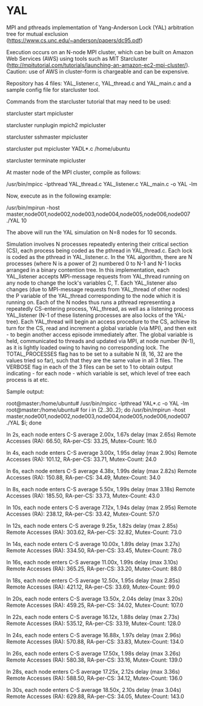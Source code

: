 # YAL
MPI and pthreads implementation of Yang-Anderson Lock (YAL) arbitration tree for mutual exclusion (https://www.cs.unc.edu/~anderson/papers/dc95.pdf)

Execution occurs on an N-node MPI cluster, which can be built on Amazon Web Services (AWS) using tools such as MIT Starcluster (http://mpitutorial.com/tutorials/launching-an-amazon-ec2-mpi-cluster/). Caution: use of AWS in cluster-form is chargeable and can be expensive.

Repository has 4 files: YAL_listener.c, YAL_thread.c and YAL_main.c and a sample config file for starcluster tool.

Commands from the starcluster tutorial that may need to be used:

starcluster start mpicluster

starcluster runplugin mpich2 mpicluster

starcluster sshmaster mpicluster

starcluster put mpicluster YADL*.c /home/ubuntu

starcluster terminate mpicluster

At master node of the MPI cluster, compile as follows:

/usr/bin/mpicc -lpthread YAL_thread.c YAL_listener.c YAL_main.c -o YAL -lm

Now, execute as in the following example:

/usr/bin/mpirun -host master,node001,node002,node003,node004,node005,node006,node007 ./YAL 10

The above will run the YAL simulation on N=8 nodes for 10 seconds.

Simulation involves N processes repeatedly entering their critical section (CS), each process being coded as the pthread in YAL\_thread.c.
Each lock is coded as the pthread in YAL\_listener.c.
In the YAL algorithm, there are N processes (where N is a power of 2) numbered 0 to N-1 and N-1 locks arranged in a binary contention tree.
In this implementation, each YAL\_listener accepts MPI-message requests from YAL\_thread running on any node to change the lock's variables C, T.
Each YAL\_listener also changes (due to MPI-message requests from YAL\_thread of other nodes) the P variable of the YAL\_thread corresponding to the node which it is running on.
Each of the N nodes thus runs a pthread representing a repeatedly CS-entering process, YAL\_thread, as well as a listening process YAL\_listener (N-1 of these listening processes are also locks of the YAL-tree).
Each YAL\_thread will begin an access procedure to the CS, achieve its turn for the CS, read and increment a global variable (via MPI), and then exit - to begin another access episode immediately after.
The global variable is held, communicated to threads and updated via MPI, at node number (N-1), as it is lightly loaded owing to having no corresponding lock.
The TOTAL\_PROCESSES flag has to be set to a suitable N (8, 16, 32 are the values tried so far), such that they are the same value in all 3 files.
The VERBOSE flag in each of the 3 files can be set to 1 to obtain output indicating - for each node - which variable is set, which level of tree each process is at etc.

Sample output:

root@master:/home/ubuntu# /usr/bin/mpicc -lpthread YAL*.c -o YAL -lm
root@master:/home/ubuntu# for i in {2..30..2}; do /usr/bin/mpirun -host master,node001,node002,node003,node004,node005,node006,node007 ./YAL $i; done

In 2s, each node enters C-S average 2.00x, 1.67s delay (max 2.65s) Remote Accesses (RA): 66.50, RA-per-CS: 33.25, Mutex-Count: 16.0

In 4s, each node enters C-S average 3.00x, 1.95s delay (max 2.90s) Remote Accesses (RA): 101.12, RA-per-CS: 33.71, Mutex-Count: 24.0

In 6s, each node enters C-S average 4.38x, 1.99s delay (max 2.82s) Remote Accesses (RA): 150.88, RA-per-CS: 34.49, Mutex-Count: 34.0

In 8s, each node enters C-S average 5.50x, 1.99s delay (max 3.18s) Remote Accesses (RA): 185.50, RA-per-CS: 33.73, Mutex-Count: 43.0

In 10s, each node enters C-S average 7.12x, 1.94s delay (max 2.95s) Remote Accesses (RA): 238.12, RA-per-CS: 33.42, Mutex-Count: 57.0

In 12s, each node enters C-S average 9.25x, 1.82s delay (max 2.85s) Remote Accesses (RA): 303.62, RA-per-CS: 32.82, Mutex-Count: 73.0

In 14s, each node enters C-S average 10.00x, 1.89s delay (max 3.27s) Remote Accesses (RA): 334.50, RA-per-CS: 33.45, Mutex-Count: 78.0

In 16s, each node enters C-S average 11.00x, 1.99s delay (max 3.10s) Remote Accesses (RA): 365.25, RA-per-CS: 33.20, Mutex-Count: 88.0

In 18s, each node enters C-S average 12.50x, 1.95s delay (max 2.85s) Remote Accesses (RA): 421.12, RA-per-CS: 33.69, Mutex-Count: 99.0

In 20s, each node enters C-S average 13.50x, 2.04s delay (max 3.20s) Remote Accesses (RA): 459.25, RA-per-CS: 34.02, Mutex-Count: 107.0

In 22s, each node enters C-S average 16.12x, 1.88s delay (max 2.73s) Remote Accesses (RA): 535.12, RA-per-CS: 33.19, Mutex-Count: 128.0

In 24s, each node enters C-S average 16.88x, 1.97s delay (max 2.96s) Remote Accesses (RA): 570.88, RA-per-CS: 33.83, Mutex-Count: 134.0

In 26s, each node enters C-S average 17.50x, 1.98s delay (max 3.26s) Remote Accesses (RA): 580.38, RA-per-CS: 33.16, Mutex-Count: 139.0

In 28s, each node enters C-S average 17.25x, 2.12s delay (max 3.36s) Remote Accesses (RA): 588.50, RA-per-CS: 34.12, Mutex-Count: 136.0

In 30s, each node enters C-S average 18.50x, 2.10s delay (max 3.04s) Remote Accesses (RA): 629.88, RA-per-CS: 34.05, Mutex-Count: 143.0
